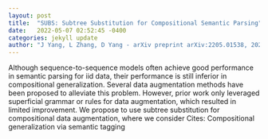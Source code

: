 ```yaml
---
layout: post
title:  "SUBS: Subtree Substitution for Compositional Semantic Parsing"
date:   2022-05-07 02:52:45 -0400
categories: jekyll update
author: "J Yang, L Zhang, D Yang - arXiv preprint arXiv:2205.01538, 2022"
---
```

Although sequence-to-sequence models often achieve good performance in semantic parsing for iid data, their performance is still inferior in compositional generalization. Several data augmentation methods have been proposed to alleviate this problem. However, prior work only leveraged superficial grammar or rules for data augmentation, which resulted in limited improvement. We propose to use subtree substitution for compositional data augmentation, where we consider Cites: Compositional generalization via semantic tagging